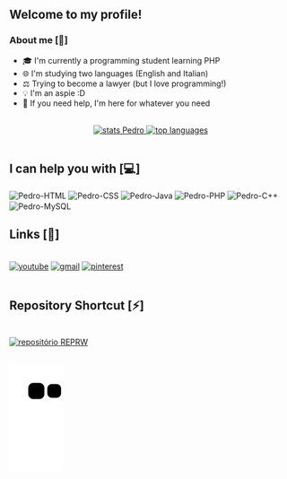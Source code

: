 ## Welcome to my profile!

### About me [📜]

- 🎓 I'm currently a programming student learning PHP
- 🌐 I'm studying two languages (English and Italian)
- ⚖️ Trying to become a lawyer (but I love programming!)
- 💡 I'm an aspie :D
- 📝 If you need help, I'm here for whatever you need

<br>

<div align="center">

  <a href="https://github-readme-stats.vercel.app/api?username=pedrocondottiero&show_icons=true&theme=outrun&include_all_commits=true&count_private=true">
        <img alt="stats Pedro" height="200" width="400" src="https://github-readme-stats.vercel.app/api?username=pedrocondottiero&show_icons=true&theme=outrun&include_all_commits=true&count_private=true"/>
</a>
    <a href="https://github-readme-stats.vercel.app/api/top-langs/?username=pedrocondottiero&layout=compact&langs_count=7&theme=outrun">
        <img alt="top languages" height="200" width="400" src="https://github-readme-stats.vercel.app/api/top-langs/?username=pedrocondottiero&layout=compact&langs_count=7&theme=outrun"/></a>


</div>

<div style="display: inline_block"><br>

  ## I can help you with [💻]
 
  <img align="center" alt="Pedro-HTML" src="https://img.shields.io/badge/HTML-239120?style=for-the-badge&logo=html5&logoColor=white">
                                            
  <img align="center" alt="Pedro-CSS" src="https://img.shields.io/badge/CSS-239120?&style=for-the-badge&logo=css3&logoColor=white">
                                            
  <img align="center" alt="Pedro-Java" src="https://img.shields.io/badge/Java-ED8B00?style=for-the-badge&logo=java&logoColor=white">

  <img align="center" alt="Pedro-PHP" src="https://img.shields.io/badge/PHP-777BB4?style=for-the-badge&logo=php&logoColor=white">
  
  <img align="center" alt="Pedro-C++" src="https://img.shields.io/badge/C%2B%2B-00599C?style=for-the-badge&logo=c%2B%2B&logoColor=white">
  
  <img align="center" alt="Pedro-MySQL" src="https://img.shields.io/badge/MySQL-00000F?style=for-the-badge&logo=mysql&logoColor=white">

<br>

</div>

  ## Links [📌]

<div style="display: inline_block"><br>

  <a href="https://youtube.com/channel/UCW7e9_m5si8pB_GC6xx2EfQ" target="_blank">
    <img align="center" alt="youtube" src="https://img.shields.io/badge/YouTube-FF0000?style=for-the-badge&logo=youtube&logoColor=white" target="_blank"></a>

   <a href ="mailto: pedrovilelabenedito22@gmail.com">
     <img align="center" alt="gmail" src="https://img.shields.io/badge/Gmail-D14836?style=for-the-badge&logo=gmail&logoColor=white" target="_blank"></a>

  <a href="https://pin.it/3XdAcBm">
    <img align="center" alt="pinterest" src="https://aleen42.github.io/badges/src/pinterest.svg" target="_blank"></a>

</div>
 
<br>

 ## Repository Shortcut [⚡]
  
<div style="display: inline_block"><br>
  
 <a href="https://github.com/pedrocondottiero/reprw">
   <img align="center" alt="repositório REPRW" height="135" src="https://github-readme-stats.vercel.app/api/pin/?username=pedrocondottiero&repo=reprw&theme=outrun"/></a>

  </div> <br>
    
  ![Snake animation](https://github.com/rafaballerini/rafaballerini/blob/output/github-contribution-grid-snake.svg)

</div>
